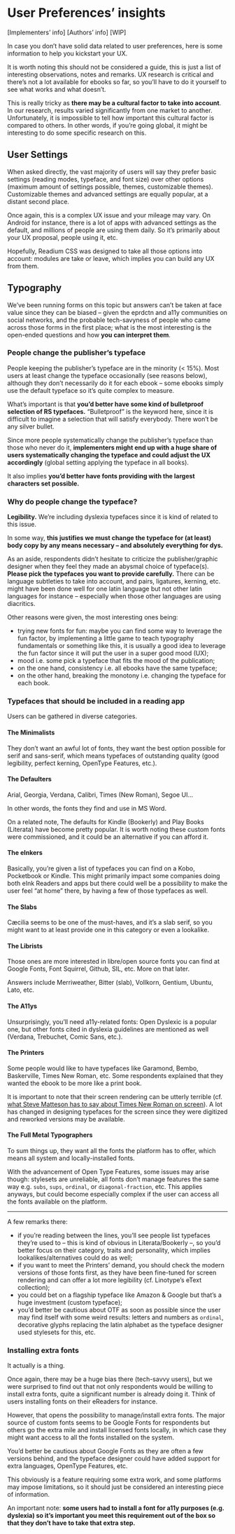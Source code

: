 # User Preferences’ insights

[Implementers’ info] [Authors’ info] [WIP]

In case you don’t have solid data related to user preferences, here is some information to help you kickstart your UX.

It is worth noting this should not be considered a guide, this is just a list of interesting observations, notes and remarks. UX research is critical and there’s not a lot available for ebooks so far, so you’ll have to do it yourself to see what works and what doesn’t.

This is really tricky as **there may be a cultural factor to take into account**. In our research, results varied significantly from one market to another. Unfortunately, it is impossible to tell how important this cultural factor is compared to others. In other words, if you’re going global, it might be interesting to do some specific research on this.

## User Settings

When asked directly, the vast majority of users will say they prefer basic settings (reading modes, typeface, and font size) over other options (maximum amount of settings possible, themes, customizable themes). Customizable themes and advanced settings are equally popular, at a distant second place.

Once again, this is a complex UX issue and your mileage may vary. On Android for instance, there is a lot of apps with advanced settings as the default, and millions of people are using them daily. So it’s primarily about your UX proposal, people using it, etc.

Hopefully, Readium CSS was designed to take all those options into account: modules are take or leave, which implies you can build any UX from them.

## Typography

We’ve been running forms on this topic but answers can’t be taken at face value since they can be biased – given the eprdctn and a11y communities on social networks, and the probable tech-savyness of people who came across those forms in the first place; what is the most interesting is the open-ended questions and how **you can interpret them**.

### People change the publisher’s typeface

People keeping the publisher’s typeface are in the minority (< 15%). Most users at least change the typeface occasionally (see reasons below), although they don’t necessarily do it for each ebook – some ebooks simply use the default typeface so it’s quite complex to measure.

What’s important is that **you’d better have some kind of bulletproof selection of RS typefaces.** “Bulletproof” is the keyword here, since it is difficult to imagine a selection that will satisfy everybody. There won’t be any silver bullet. 

Since more people systematically change the publisher’s typeface than those who never do it, **implementers might end up with a huge share of users systematically changing the typeface and could adjust the UX accordingly** (global setting applying the typeface in all books).

It also implies **you’d better have fonts providing with the largest characters set possible.**

### Why do people change the typeface? 

**Legibility.** We’re including dyslexia typefaces since it is kind of related to this issue.

In some way, **this justifies we must change the typeface for (at least) body copy by any means necessary – and absolutely everything for dys.**

As an aside, respondents didn’t hesitate to criticize the publisher/graphic designer when they feel they made an abysmal choice of typeface(s). **Please pick the typefaces you want to provide carefully.** There can be language subtleties to take into account, and pairs, ligatures, kerning, etc. might have been done well for one latin language but not other latin languages for instance – especially when those other languages are using diacritics.

Other reasons were given, the most interesting ones being: 

- trying new fonts for fun: maybe you can find some way to leverage the fun factor, by implementing a little game to teach typography fundamentals or something like this, it is usually a good idea to leverage the fun factor since it will put the user in a super good mood (UX);
- mood i.e. some pick a typeface that fits the mood of the publication;
- on the one hand, consistency i.e. all ebooks have the same typeface; 
- on the other hand, breaking the monotony i.e. changing the typeface for each book.

### Typefaces that should be included in a reading app

Users can be gathered in diverse categories.

#### The Minimalists

They don’t want an awful lot of fonts, they want the best option possible for serif and sans-serif, which means typefaces of outstanding quality (good legibility, perfect kerning, OpenType Features, etc.).

#### The Defaulters

Arial, Georgia, Verdana, Calibri, Times (New Roman), Segoe UI… 

In other words, the fonts they find and use in MS Word. 

On a related note, The defaults for Kindle (Bookerly) and Play Books (Literata) have become pretty popular. It is worth noting these custom fonts were commissioned, and it could be an alternative if you can afford it.

#### The eInkers

Basically, you’re given a list of typefaces you can find on a Kobo, Pocketbook or Kindle. This might primarily impact some companies doing both eInk Readers and apps but there could well be a possibility to make the user feel “at home” there, by having a few of those typefaces as well.

#### The Slabs

Cæcilia seems to be one of the must-haves, and it’s a slab serif, so you might want to at least provide one in this category or even a lookalike. 

#### The Librists

Those ones are more interested in libre/open source fonts you can find at Google Fonts, Font Squirrel, Github, SIL, etc. More on that later.

Answers include Merriweather, Bitter (slab), Vollkorn, Gentium, Ubuntu, Lato, etc.

#### The A11ys

Unsurprisingly, you’ll need a11y-related fonts: Open Dyslexic is a popular one, but other fonts cited in dyslexia guidelines are mentioned as well (Verdana, Trebuchet, Comic Sans, etc.).

#### The Printers

Some people would like to have typefaces like Garamond, Bembo, Baskerville, Times New Roman, etc. Some respondents explained that they wanted the ebook to be more like a print book.

It is important to note that their screen rendering can be utterly terrible (cf. [what Steve Matteson has to say about Times New Roman on screen](https://www.youtube.com/watch?v=TY-XmJv9u2M)). A lot has changed in designing typefaces for the screen since they were digitized and reworked versions may be available.

#### The Full Metal Typographers

To sum things up, they want all the fonts the platform has to offer, which means all system and locally-installed fonts.

With the advancement of Open Type Features, some issues may arise though: stylesets are unreliable, all fonts don’t manage features the same way e.g. `subs`, `sups`, `ordinal`, or `diagonal-fraction`, etc. This applies anyways, but could become especially complex if the user can access all the fonts available on the platform.

* * *

A few remarks there: 

- if you’re reading between the lines, you’ll see people list typefaces they’re used to – this is kind of obvious in Literata/Bookerly –, so you’d better focus on their category, traits and personality, which implies lookalikes/alternatives could do as well;
- if you want to meet the Printers’ demand, you should check the modern versions of those fonts first, as they have been fine-tuned for screen rendering and can offer a lot more legibility (cf. Linotype’s eText collection);
- you could bet on a flagship typeface like Amazon & Google but that’s a huge investment (custom typeface);
- you’d better be cautious about OTF as soon as possible since the user may find itself with some weird results: letters and numbers as `ordinal`, decorative glyphs replacing the latin alphabet as the typeface designer used stylesets for this, etc.

### Installing extra fonts

It actually is a thing. 

Once again, there may be a huge bias there (tech-savvy users), but we were surprised to find out that not only respondents would be willing to install extra fonts, quite a significant number is already doing it. Think of users installing fonts on their eReaders for instance. 

However, that opens the possibility to manage/install extra fonts. The major source of custom fonts seems to be Google Fonts for respondents but others go the extra mile and install licensed fonts locally, in which case they might want access to all the fonts installed on the system.

You’d better be cautious about Google Fonts as they are often a few versions behind, and the typeface designer could have added support for extra languages, OpenType Features, etc.

This obviously is a feature requiring some extra work, and some platforms may impose limitations, so it should just be considered an interesting piece of information. 

An important note: **some users had to install a font for a11y purposes (e.g. dyslexia) so it’s important you meet this requirement out of the box so that they don’t have to take that extra step.**
